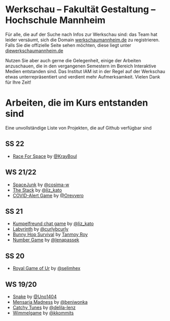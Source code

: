 # Werkschau – Fakultät Gestaltung – Hochschule Mannheim

Für alle, die auf der Suche nach Infos zur Werkschau sind: das Team hat leider versäumt, sich die Domain [werkschaumannheim.de](https://werkschaumannheim.de/) zu registrieren. Falls Sie die offizielle Seite sehen möchten, diese liegt unter [diewerkschaumannheim.de](http://diewerkschaumannheim.de)

Nutzen Sie aber auch gerne die Gelegenheit, einige der Arbeiten anzuschauen, die in den vergangenen Semestern im Bereich Interaktive Medien entstanden sind. Das Institut IAM ist in der Regel auf der Werkschau etwas unterrepräsentiert und verdient mehr Aufmerksamkeit. Vielen Dank für Ihre Zeit!


# Arbeiten, die im Kurs entstanden sind

Eine unvollständige Liste von Projekten, die auf Github verfügbar sind

## SS 22

- [Race For Space](https://krayboul.github.io/Race-For-Space/) by [@KrayBoul](https://github.com/KrayBoul/Race-For-Space)

## WS 21/22

- [SpaceJunk](https://cosima-w.github.io/SpaceJunk/) by [@cosima-w](https://github.com/cosima-w/SpaceJunk)
- [The Stack](https://lizkato.github.io/the-stack/) by [@liz_kato](https://github.com/LizKato)
- [COVID-Alert Game](https://Orevvero.github.io/Covid-Alert-Game) by [@Orevvero](https://github.com/Orevvero/Covid-Alert-Game)

## SS 21

- [Kumpelfreund chat game](https://lizkato.github.io/Kumpelfreund-chat-game/) by [@liz_kato](https://github.com/LizKato)
- [Labyrinth](https://curlybcurly.github.io/hsma-2021-html/game/index.html) by [@curlybcurly](https://github.com/curlybcurly)
- [Bunny Hop Survival](https://github.com/TEE-ROY-COMICS/bunnyhopsurvival) by [Tanmoy Roy](https://github.com/TEE-ROY-COMICS)
- [Number Game](https://lenapassek.github.io/HTML-Kurs/Game/game.html) by [@lenapassek](https://github.com/lenapassek)

## SS 20

- [Royal Game of Ur](https://selimhex.com/portal/UR/) by [@selimhex](https://github.com/selimhex)

## WS 19/20

- [Snake](https://github.com/Uno1404/Uno1404.github.io) by [@Uno1404](https://github.com/Uno1404)
- [Mensaria Madness](https://github.com/beniwonka/mensaria-madness) by [@beniwonka](https://github.com/beniwonka)
- [Catchy Tunes](https://github.com/delila-lenz/catchy-tunes) by [@delila-lenz](https://github.com/delila-lenz)
- [Wimmelgame](https://github.com/kkommits/wimmelgame) by [@kkommits](https://github.com/kkommits)
